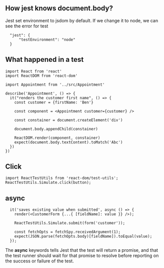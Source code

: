 ## How jest knows document.body?
Jest set environment to jsdom by default. If we change it to node, we can see the error for test
```
  "jest": {
      "testEnvironment": "node"
  }
```


## What happened in a test
```
import React from 'react'
import ReactDOM from 'react-dom'

import Appointment from '../src/Appointment'

describe('Appointment', () => {
  it("renders the customer first name", () => {
    const customer = {firstName: 'Ben'}

    const component = <Appointment customer={customer} />

    const constainer = document.createElement('div')

    document.body.appendChild(constainer)

    ReactDOM.render(component, constainer)
    expect(document.body.textContent).toMatch('Abc')
  })
})
```

## Click
```
import ReactTestUtils from 'react-dom/test-utils';
ReactTestUtils.Simulate.click(button);
```


## async
```
  it('saves existing value when submitted', async () => {
    render(<CustomerForm {...{ [fieldName]: value }} />);

    ReactTestUtils.Simulate.submit(form('customer'));

    const fetchOpts = fetchSpy.receivedArgument(1);
    expect(JSON.parse(fetchOpts.body)[fieldName]).toEqual(value);
  });
```
The **async** keywords tells Jest that the test will return a promise, and that the test runner should wait for that 
promise to resolve before reporting on the success or failure of the test.


